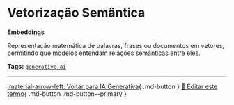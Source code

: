 # Vetorização Semântica

**Embeddings**

Representação matemática de palavras, frases ou documentos em vetores, permitindo que [modelos](../conceitos-fundamentais/modelo.md) entendam relações semânticas entre eles.


**Tags:** [`generative-ai`](../tags.md#generative-ai)

---

[:material-arrow-left: Voltar para IA Generativa](index.md){ .md-button }
[📝 Editar este termo](https://github.com/seu-usuario/glossario-ia/edit/main/glossario.yaml){ .md-button .md-button--primary }
